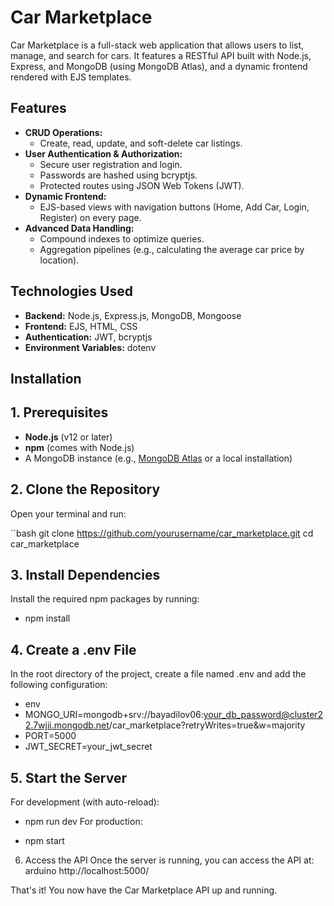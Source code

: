 # Car Marketplace

Car Marketplace is a full-stack web application that allows users to list, manage, and search for cars. It features a RESTful API built with Node.js, Express, and MongoDB (using MongoDB Atlas), and a dynamic frontend rendered with EJS templates.

## Features

- **CRUD Operations:**
  - Create, read, update, and soft-delete car listings.
- **User Authentication & Authorization:**
  - Secure user registration and login.
  - Passwords are hashed using bcryptjs.
  - Protected routes using JSON Web Tokens (JWT).
- **Dynamic Frontend:**
  - EJS-based views with navigation buttons (Home, Add Car, Login, Register) on every page.
- **Advanced Data Handling:**
  - Compound indexes to optimize queries.
  - Aggregation pipelines (e.g., calculating the average car price by location).

## Technologies Used

- **Backend:** Node.js, Express.js, MongoDB, Mongoose
- **Frontend:** EJS, HTML, CSS
- **Authentication:** JWT, bcryptjs
- **Environment Variables:** dotenv

## Installation

## 1. Prerequisites

- **Node.js** (v12 or later)
- **npm** (comes with Node.js)
- A MongoDB instance (e.g., [MongoDB Atlas](https://www.mongodb.com/cloud/atlas) or a local installation)

## 2. Clone the Repository

Open your terminal and run:

``bash
git clone https://github.com/yourusername/car_marketplace.git
cd car_marketplace

## 3. Install Dependencies
Install the required npm packages by running:

- npm install

## 4. Create a .env File
In the root directory of the project, create a file named .env and add the following configuration:
- env
- MONGO_URI=mongodb+srv://bayadilov06:your_db_password@cluster22.7wjii.mongodb.net/car_marketplace?retryWrites=true&w=majority
- PORT=5000
- JWT_SECRET=your_jwt_secret

## 5. Start the Server
For development (with auto-reload):

- npm run dev
For production:

- npm start
6. Access the API
Once the server is running, you can access the API at:
arduino
http://localhost:5000/

That's it! You now have the Car Marketplace API up and running.
